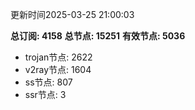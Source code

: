 更新时间2025-03-25 21:00:03

**总订阅: 4158**
**总节点: 15251**
**有效节点: 5036**
- trojan节点: 2622
- v2ray节点: 1604
- ss节点: 807
- ssr节点: 3
